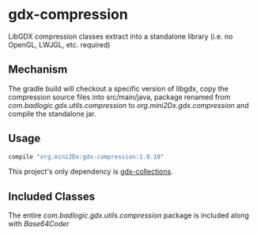 # gdx-compression
LibGDX compression classes extract into a standalone library (i.e. no OpenGL, LWJGL, etc. required)

Mechanism
----------------------

The gradle build will checkout a specific version of libgdx, copy the compression source files into src/main/java, package renamed from _com.badlogic.gdx.utils.compression_ to _org.mini2Dx.gdx.compression_ and compile the standalone jar.

Usage
----------------------

```gradle
compile "org.mini2Dx:gdx-compression:1.9.10"
```

This project's only dependency is [gdx-collections](https://github.com/mini2Dx/gdx-collections).

Included Classes
----------------------

The entire _com.badlogic.gdx.utils.compression_ package is included along with _Base64Coder_